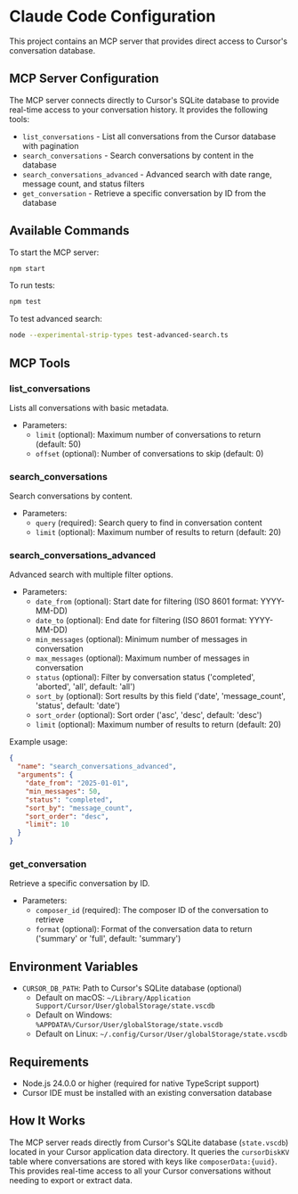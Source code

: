 # Claude Code Configuration

This project contains an MCP server that provides direct access to Cursor's conversation database.

## MCP Server Configuration

The MCP server connects directly to Cursor's SQLite database to provide real-time access to your conversation history. It provides the following tools:

- `list_conversations` - List all conversations from the Cursor database with pagination
- `search_conversations` - Search conversations by content in the database
- `search_conversations_advanced` - Advanced search with date range, message count, and status filters
- `get_conversation` - Retrieve a specific conversation by ID from the database

## Available Commands

To start the MCP server:
```bash
npm start
```

To run tests:
```bash
npm test
```

To test advanced search:
```bash
node --experimental-strip-types test-advanced-search.ts
```

## MCP Tools

### list_conversations
Lists all conversations with basic metadata.
- Parameters:
  - `limit` (optional): Maximum number of conversations to return (default: 50)
  - `offset` (optional): Number of conversations to skip (default: 0)

### search_conversations
Search conversations by content.
- Parameters:
  - `query` (required): Search query to find in conversation content
  - `limit` (optional): Maximum number of results to return (default: 20)

### search_conversations_advanced
Advanced search with multiple filter options.
- Parameters:
  - `date_from` (optional): Start date for filtering (ISO 8601 format: YYYY-MM-DD)
  - `date_to` (optional): End date for filtering (ISO 8601 format: YYYY-MM-DD)
  - `min_messages` (optional): Minimum number of messages in conversation
  - `max_messages` (optional): Maximum number of messages in conversation
  - `status` (optional): Filter by conversation status ('completed', 'aborted', 'all', default: 'all')
  - `sort_by` (optional): Sort results by this field ('date', 'message_count', 'status', default: 'date')
  - `sort_order` (optional): Sort order ('asc', 'desc', default: 'desc')
  - `limit` (optional): Maximum number of results to return (default: 20)

Example usage:
```json
{
  "name": "search_conversations_advanced",
  "arguments": {
    "date_from": "2025-01-01",
    "min_messages": 50,
    "status": "completed",
    "sort_by": "message_count",
    "sort_order": "desc",
    "limit": 10
  }
}
```

### get_conversation
Retrieve a specific conversation by ID.
- Parameters:
  - `composer_id` (required): The composer ID of the conversation to retrieve
  - `format` (optional): Format of the conversation data to return ('summary' or 'full', default: 'summary')

## Environment Variables

- `CURSOR_DB_PATH`: Path to Cursor's SQLite database (optional)
  - Default on macOS: `~/Library/Application Support/Cursor/User/globalStorage/state.vscdb`
  - Default on Windows: `%APPDATA%/Cursor/User/globalStorage/state.vscdb`
  - Default on Linux: `~/.config/Cursor/User/globalStorage/state.vscdb`

## Requirements

- Node.js 24.0.0 or higher (required for native TypeScript support)
- Cursor IDE must be installed with an existing conversation database

## How It Works

The MCP server reads directly from Cursor's SQLite database (`state.vscdb`) located in your Cursor application data directory. It queries the `cursorDiskKV` table where conversations are stored with keys like `composerData:{uuid}`. This provides real-time access to all your Cursor conversations without needing to export or extract data.